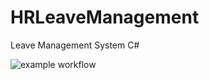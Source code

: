 # HRLeaveManagement 
Leave Management System C#

![example workflow](https://github.com/JohnMorris4/HRLeaveManagement/actions/workflows/dotnet.yml/badge.svg)
